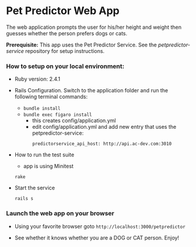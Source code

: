 # Pet Predictor Web App

The web application prompts the user for his/her height and weight then guesses whether the person prefers dogs or cats.  

**Prerequisite:** This app uses the Pet Predictor Service.  See the *petpredictor-service* repository for setup instructions.

### How to setup on your local environment:

  * Ruby version: 2.4.1

  * Rails Configuration. Switch to the application folder and run the following terminal commands:
    - `bundle install`
    - `bundle exec figaro install`
      - this creates config/application.yml
      - edit config/application.yml and add new entry that uses the petpredictor-service:
        ```
        predictorservice_api_host: http://api.ac-dev.com:3010
        ```

  * How to run the test suite
    - app is using Minitest
    ```
    rake
    ```

  * Start the service
    ```
    rails s
    ```

### Launch the web app on your browser

  * Using your favorite browser goto `http://localhost:3000/petpredictor`

  * See whether it knows whether you are a DOG or CAT person.  Enjoy!
